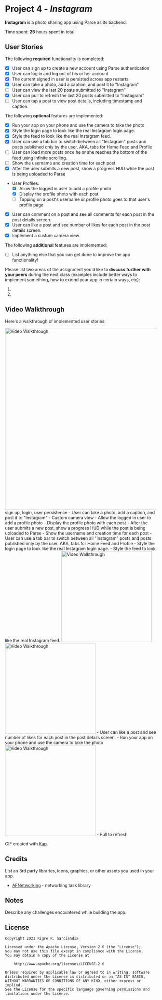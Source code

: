 # Project 4 - *Instagram*

**Instagram** is a photo sharing app using Parse as its backend.

Time spent: **25** hours spent in total

## User Stories

The following **required** functionality is completed:

- [x] User can sign up to create a new account using Parse authentication
- [x] User can log in and log out of his or her account
- [x] The current signed in user is persisted across app restarts
- [x] User can take a photo, add a caption, and post it to "Instagram"
- [ ] User can view the last 20 posts submitted to "Instagram"
- [x] User can pull to refresh the last 20 posts submitted to "Instagram"
- [ ] User can tap a post to view post details, including timestamp and caption.

The following **optional** features are implemented:

- [x] Run your app on your phone and use the camera to take the photo
- [x] Style the login page to look like the real Instagram login page.
- [x] Style the feed to look like the real Instagram feed.
- [x] User can use a tab bar to switch between all "Instagram" posts and posts published only by the user. AKA, tabs for Home Feed and Profile
- [ ] User can load more posts once he or she reaches the bottom of the feed using infinite scrolling.
- [ ] Show the username and creation time for each post
- [x] After the user submits a new post, show a progress HUD while the post is being uploaded to Parse
- User Profiles:
  - [x] Allow the logged in user to add a profile photo
  - [x] Display the profile photo with each post
  - [ ] Tapping on a post's username or profile photo goes to that user's profile page
- [x] User can comment on a post and see all comments for each post in the post details screen.
- [x] User can like a post and see number of likes for each post in the post details screen.
- [x] Implement a custom camera view.

The following **additional** features are implemented:

- [ ] List anything else that you can get done to improve the app functionality!

Please list two areas of the assignment you'd like to **discuss further with your peers** during the next class (examples include better ways to implement something, how to extend your app in certain ways, etc):

1.
2.

## Video Walkthrough

Here's a walkthrough of implemented user stories:


<img src='https://github.com/rigrergl/instagram/blob/main/ezgif.com-video-to-gif-2.gif' title='Video Walkthrough' width='600' alt='Video Walkthrough' />
sign up, login, user persistence
 - User can take a photo, add a caption, and post it to "Instagram"
 - Custom camera view
 - Allow the logged in user to add a profile photo
 - Display the profile photo with each post
 - After the user submits a new post, show a progress HUD while the post is being uploaded to Parse
 -  Show the username and creation time for each post
 -  User can use a tab bar to switch between all "Instagram" posts and posts published only by the user. AKA, tabs for Home Feed and Profile
 -  Style the login page to look like the real Instagram login page.
 -  Style the feed to look like the real Instagram feed.


<img src='https://github.com/rigrergl/instagram/blob/main/ezgif.com-video-to-gif-3.gif' title='Video Walkthrough' width='300' alt='Video Walkthrough' />
<img src='https://github.com/rigrergl/instagram/blob/main/ezgif.com-video-to-gif.gif' title='Video Walkthrough' width='300' alt='Video Walkthrough' />
 - User can like a post and see number of likes for each post in the post details screen.
 - Run your app on your phone and use the camera to take the photo
<img src='https://github.com/rigrergl/instagram/blob/main/refresh.gif' title='Video Walkthrough' width='300' alt='Video Walkthrough' />
 - Pull to refresh



GIF created with [Kap](https://getkap.co/).

## Credits

List an 3rd party libraries, icons, graphics, or other assets you used in your app.

- [AFNetworking](https://github.com/AFNetworking/AFNetworking) - networking task library


## Notes

Describe any challenges encountered while building the app.

## License

    Copyright 2021 Rigre R. Garciandia

    Licensed under the Apache License, Version 2.0 (the "License");
    you may not use this file except in compliance with the License.
    You may obtain a copy of the License at

        http://www.apache.org/licenses/LICENSE-2.0

    Unless required by applicable law or agreed to in writing, software
    distributed under the License is distributed on an "AS IS" BASIS,
    WITHOUT WARRANTIES OR CONDITIONS OF ANY KIND, either express or implied.
    See the License for the specific language governing permissions and
    limitations under the License.

